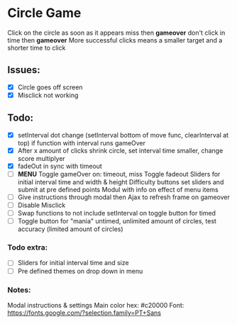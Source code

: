 # Circle Game
Click on the circle as soon as it appears miss then **gameover** don't click in time then **gameover**
More successful clicks means a smaller target and a shorter time to click

## Issues:
- [x] Circle goes off screen
- [x] Misclick not working

## Todo:
- [x] setInterval dot change (setInterval bottom of move func, clearInterval at top) if function with interval runs gameOver
- [x] After x amount of clicks shrink circle, set interval time smaller, change score multiplyer
- [x] fadeOut in sync with timeout
- [ ] **MENU**
    Toggle gameOver on: timeout, miss
    Toggle fadeout
    Sliders for initial interval time and width & height
    Difficulty buttons set sliders and submit at pre defined points
    Modul with info on effect of menu items
- [ ] Give instructions through modal then Ajax to refresh frame on gameover
- [ ] Disable Misclick
- [ ] Swap functions to not include setInterval on toggle button for timed
- [ ] Toggle button for "mania" untimed, unlimited amount of circles, test accuracy (limited amount of circles)
### Todo extra:
- [ ] Sliders for initial interval time and size
- [ ] Pre defined themes on drop down in menu

### Notes:
Modal instructions & settings
Main color hex: #c20000
Font: <link href="https://fonts.googleapis.com/css?family=PT+Sans" rel="stylesheet">
https://fonts.google.com/?selection.family=PT+Sans
